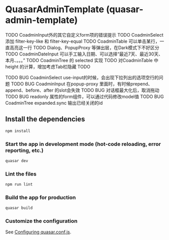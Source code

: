 # QuasarAdminTemplate (quasar-admin-template)

TODO CoadminInput外的其它自定义form项的错误提示
TODO CoadminSelect 添加 filter-key-like 和 filter-key-equal
TODO CoadminTable 可以单击某行，一直高亮这一行
TODO Dialog、PopupProxy 等弹出层，在Dark模式下不好区分
TODO CoadminDateInput 可以手工输入日期、可以选择“最近7天、最近30天、本月、。。。”
TODO CoadminTree 的 selected 实现
TODO 对CoadminTable 中 height 的计算，增加考虑Tab栏隐藏
TODO 

TODO BUG CoadminSelect use-input的时候，会出现下拉列出的选项空行的问题
TODO BUG CoadminInput 在popup-proxy 里面时，有时候prepend、append、before、after 的slot会失效
TODO BUG 对话框最大化后，取消拖动
TODO BUG readonly 属性的form组件，可以通过代码修改model值
TODO BUG CoadminTree expanded.sync 输出已经关闭的id

## Install the dependencies
```bash
npm install
```

### Start the app in development mode (hot-code reloading, error reporting, etc.)
```bash
quasar dev
```

### Lint the files
```bash
npm run lint
```

### Build the app for production
```bash
quasar build
```

### Customize the configuration
See [Configuring quasar.conf.js](https://quasar.dev/quasar-cli/quasar-conf-js).
